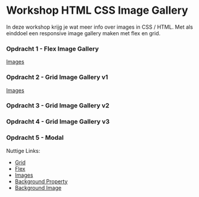 # Workshop HTML CSS Image Gallery

In deze workshop krijg je wat meer info over images in CSS / HTML. Met als einddoel een responsive image gallery 
maken met flex en grid.


### Opdracht 1 - Flex Image Gallery
[Images](https://github.com/GiuseppeCagnazzo/Workshop/tree/master/gallery%20flex/img)


### Opdracht 2 - Grid Image Gallery v1
[Images](https://github.com/GiuseppeCagnazzo/Workshop/tree/master/gallery%20grid%201/img)


### Opdracht 3 - Grid Image Gallery v2


### Opdracht 4 - Grid Image Gallery v3


### Opdracht 5 - Modal



Nuttige Links:
* [Grid ](https://css-tricks.com/snippets/css/complete-guide-grid/)
* [Flex](https://css-tricks.com/snippets/css/a-guide-to-flexbox/)
* [Images](https://www.w3schools.com/css/css3_images.asp)
* [Background Property](https://www.w3schools.com/cssref/css3_pr_background.asp)
* [Background Image](https://www.w3schools.com/cssref/pr_background-image.asp)
